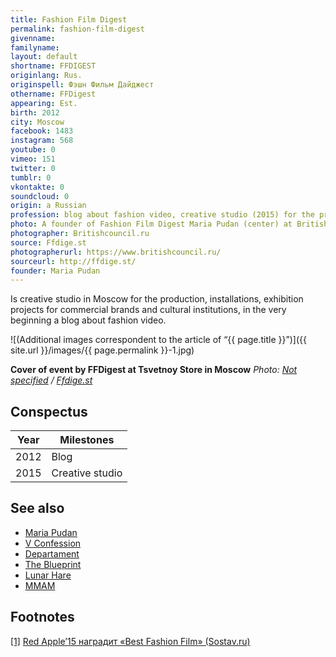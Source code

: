 ```yaml
---
title: Fashion Film Digest
permalink: fashion-film-digest
givenname:
familyname:
layout: default
shortname: FFDIGEST
originlang: Rus.
originspell: Фэшн Фильм Дайджест
othername: FFDigest
appearing: Est.
birth: 2012
city: Moscow
facebook: 1483
instagram: 568
youtube: 0
vimeo: 151
twitter: 0
tumblr: 0
vkontakte: 0
soundcloud: 0
origin: a Russian
profession: blog about fashion video, creative studio (2015) for the production, installations, exhibition projects for commercial brands and cultural institutions
photo: A founder of Fashion Film Digest Maria Pudan (center) at British Council in Moscow
photographer: Britishcouncil.ru
source: Ffdige.st
photographerurl: https://www.britishcouncil.ru/
sourceurl: http://ffdige.st/
founder: Maria Pudan
---
```


Is creative studio in Moscow for the production, installations, exhibition projects for commercial brands and cultural institutions, in the very beginning a blog about fashion video.

![(Additional images correspondent to the article of “{{ page.title }}”)]({{ site.url }}/images/{{ page.permalink }}-1.jpg)

**Cover of event by FFDigest at Tsvetnoy Store in Moscow**
*Photo: [Not specified](index) / [Ffdige.st](ffdige.st)*

## Сonspectus

|Year|Milestones|
|-|-|
|2012|Blog|
|2015|Creative studio|

## See also

+ [Maria Pudan](pudan-maria)
+ [V Confession](index)
+ [Departament](index)
+ [The Blueprint](blueprint-the)
+ [Lunar Hare](index)
+ [MMAM](index)

## Footnotes

[[1]](#a1) <span id="f1"></span> [Red Apple’15 наградит «Best Fashion Film» (Sostav.ru)](http://www.sostav.ru/publication/red-apple-15-nagradit-best-fashion-film-16023.html)
